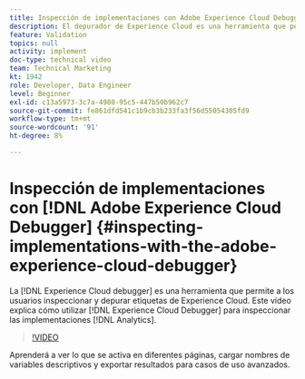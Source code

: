 ```yaml
---
title: Inspección de implementaciones con Adobe Experience Cloud Debugger
description: El depurador de Experience Cloud es una herramienta que permite a los usuarios inspeccionar y depurar etiquetas de Experience Cloud. En este vídeo se explica cómo utilizar el Experience Cloud Debugger para inspeccionar las implementaciones de Analytics.
feature: Validation
topics: null
activity: implement
doc-type: technical video
team: Technical Marketing
kt: 1942
role: Developer, Data Engineer
level: Beginner
exl-id: c13a5973-3c7a-4980-95c5-447b50b962c7
source-git-commit: fe861dfd541c1b9cb3b233fa3f56d55054305fd9
workflow-type: tm+mt
source-wordcount: '91'
ht-degree: 8%

---
```


# Inspección de implementaciones con [!DNL Adobe Experience Cloud Debugger] {#inspecting-implementations-with-the-adobe-experience-cloud-debugger}

La [!DNL Experience Cloud debugger] es una herramienta que permite a los usuarios inspeccionar y depurar etiquetas de Experience Cloud. Este vídeo explica cómo utilizar [!DNL Experience Cloud Debugger] para inspeccionar las implementaciones [!DNL Analytics].

>[!VIDEO](https://video.tv.adobe.com/v/23878/?quality=12)

Aprenderá a ver lo que se activa en diferentes páginas, cargar nombres de variables descriptivos y exportar resultados para casos de uso avanzados.

